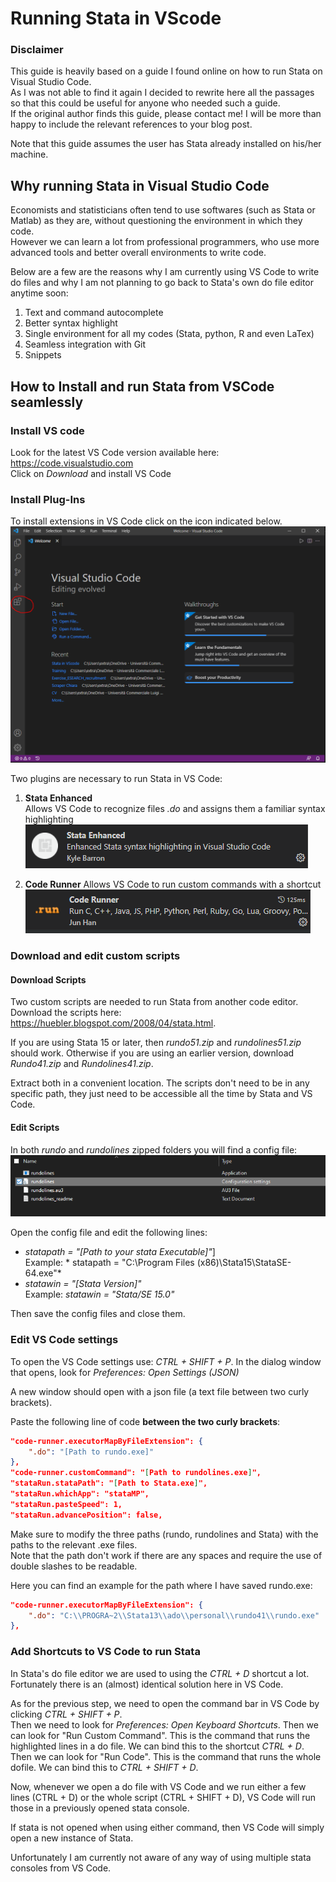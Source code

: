 # Running Stata in VScode
### Disclaimer
This guide is heavily based on a guide I found online on how to run Stata on Visual Studio Code.  
As I was not able to find it again I decided to rewrite here all the passages so that this could be useful for anyone who needed such a guide.  
If the original author finds this guide, please contact me! I will be more than happy to include the relevant references to your blog post.

Note that this guide assumes the user has Stata already installed on his/her machine.

## Why running Stata in Visual Studio Code
Economists and statisticians often tend to use softwares (such as Stata or Matlab) as they are, without questioning the environment in which they code.  
However we can learn a lot from professional programmers, who use more advanced tools and better overall environments to write code.

Below are a few are the reasons why I am currently using VS Code to write do files and why I am not planning to go back to Stata's own do file editor anytime soon:
1. Text and command autocomplete
2. Better syntax highlight
3. Single environment for all my codes (Stata, python, R and even LaTex)
4. Seamless integration with Git
5. Snippets

## How to Install and run Stata from VSCode seamlessly

### Install VS code
Look for the latest VS Code version available here: https://code.visualstudio.com  
Click on *Download* and install VS Code

### Install Plug-Ins
To install extensions in VS Code click on the icon indicated below.
![](assets/images/Extensions.PNG)


Two plugins are necessary to run Stata in VS Code:
1. **Stata Enhanced**  
Allows VS Code to recognize files *.do* and assigns them a familiar syntax highlighting
![](assets/images/Stataenh.PNG)

2. **Code Runner**
Allows VS Code to run custom commands with a shortcut
![](assets/images/Coderun.PNG)

### Download and edit custom scripts
#### Download Scripts
Two custom scripts are needed to run Stata from another code editor.
Download the scripts here: https://huebler.blogspot.com/2008/04/stata.html.

If you are using Stata 15 or later, then *rundo51.zip* and *rundolines51.zip* should work. Otherwise if you are using an earlier version, download *Rundo41.zip* and *Rundolines41.zip*.

Extract both in a convenient location. The scripts don't need to be in any specific path, they just need to be accessible all the time by Stata and VS Code.

#### Edit Scripts
In both *rundo* and *rundolines* zipped folders you will find a config file:
![](assets/images/Config1.PNG)

Open the config file and edit the following lines:  
- *statapath = "[Path to your stata Executable]"*]  
Example: * statapath = "C:\Program Files (x86)\Stata15\StataSE-64.exe"*
- *statawin = "[Stata Version]"*  
Example: *statawin = "Stata/SE 15.0"*

Then save the config files and close them.

### Edit VS Code settings
To open the VS Code settings use: *CTRL + SHIFT + P*.
In the dialog window that opens, look for *Preferences: Open Settings (JSON)*

A new window should open with a json file (a text file between two curly brackets).

Paste the following line of code **between the two curly brackets**:
```json
"code-runner.executorMapByFileExtension": {
    ".do": "[Path to rundo.exe]"
},
"code-runner.customCommand": "[Path to rundolines.exe]",
"stataRun.stataPath": "[Path to Stata.exe]",
"stataRun.whichApp": "stataMP",
"stataRun.pasteSpeed": 1,
"stataRun.advancePosition": false,
```
Make sure to modify the three paths (rundo, rundolines and Stata) with the paths to the relevant .exe files.  
Note that the path don't work if there are any spaces and require the use of double slashes to be readable.

Here you can find an example for the path where I have saved rundo.exe:
```json
"code-runner.executorMapByFileExtension": {
    ".do": "C:\\PROGRA~2\\Stata13\\ado\\personal\\rundo41\\rundo.exe"
},
```

### Add Shortcuts to VS Code to run Stata
In Stata's do file editor we are used to using the *CTRL + D* shortcut a lot.  
Fortunately there is an (almost) identical solution here in VS Code.  

As for the previous step, we need to open the command bar in VS Code by clicking *CTRL + SHIFT + P*.  
Then we need to look for *Preferences: Open Keyboard Shortcuts*.
Then we can look for "Run Custom Command". This is the command that runs the highlighted lines in a do file. We can bind this to the shortcut *CTRL + D*.  
Then we can look for "Run Code". This is the command that runs the whole dofile. We can bind this to *CTRL + SHIFT + D*.

Now, whenever we open a do file with VS Code and we run either a few lines (CTRL + D) or the whole script (CTRL + SHIFT + D), VS Code will run those in a previously opened stata console.

If stata is not opened when using either command, then VS Code will simply open a new instance of Stata.

Unfortunately I am currently not aware of any way of using multiple stata consoles from VS Code.


